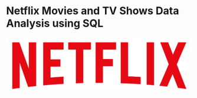 # Netflix Movies and TV Shows Data Analysis using SQL

![Netflix Logo](https://github.com/Amrita0815/netflix_sql_project/blob/main/logo.png)



